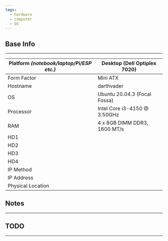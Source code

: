 ```yaml
---
tags:
  - hardware
  - computer
  - OS
---
```


## Base Info
---

| Platform _(notebook/laptop/Pi/ESP etc.)_ | Desktop (Dell Optiplex 7020) |
| ---------------------------------------- | ---------------------------- |
| Form Factor                              | Mini ATX                     |
| Hostname                                 | darthvader                   |
| OS                                       | Ubuntu 20.04.3 (Focal Fossa) |
| Processor                                | Intel Core i3-4150 @ 3.50GHz |
| RAM                                      | 4 x 8GB DIMM DDR3, 1600 MT/s |
| HD1                                      |                              |
| HD2                                      |                              |
| HD3                                      |                              |
| HD4                                      |                              |
| IP Method                                |                              |
| IP Address                               |                              |
| Physical Location                        |                              |

## Notes
---



## TODO
---

